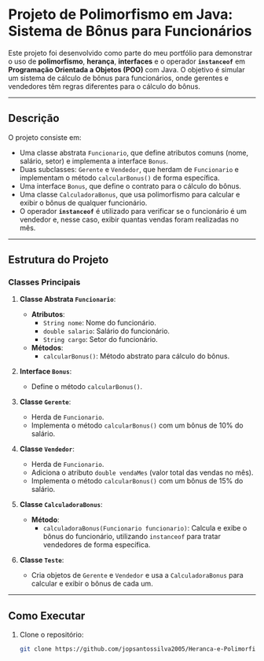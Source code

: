 # Projeto de Polimorfismo em Java: Sistema de Bônus para Funcionários

Este projeto foi desenvolvido como parte do meu portfólio para demonstrar o uso de **polimorfismo**, **herança**, **interfaces** e o operador **`instanceof`** em **Programação Orientada a Objetos (POO)** com Java. O objetivo é simular um sistema de cálculo de bônus para funcionários, onde gerentes e vendedores têm regras diferentes para o cálculo do bônus.

---

## Descrição

O projeto consiste em:
- Uma classe abstrata `Funcionario`, que define atributos comuns (nome, salário, setor) e implementa a interface `Bonus`.
- Duas subclasses: `Gerente` e `Vendedor`, que herdam de `Funcionario` e implementam o método `calcularBonus()` de forma específica.
- Uma interface `Bonus`, que define o contrato para o cálculo do bônus.
- Uma classe `CalculadoraBonus`, que usa polimorfismo para calcular e exibir o bônus de qualquer funcionário.
- O operador **`instanceof`** é utilizado para verificar se o funcionário é um vendedor e, nesse caso, exibir quantas vendas foram realizadas no mês.

---

## Estrutura do Projeto

### Classes Principais

1. **Classe Abstrata `Funcionario`**:
   - **Atributos**:
     - `String nome`: Nome do funcionário.
     - `double salario`: Salário do funcionário.
     - `String cargo`: Setor do funcionário.
   - **Métodos**:
     - `calcularBonus()`: Método abstrato para cálculo do bônus.

2. **Interface `Bonus`**:
   - Define o método `calcularBonus()`.

3. **Classe `Gerente`**:
   - Herda de `Funcionario`.
   - Implementa o método `calcularBonus()` com um bônus de 10% do salário.

4. **Classe `Vendedor`**:
   - Herda de `Funcionario`.
   - Adiciona o atributo `double vendaMes` (valor total das vendas no mês).
   - Implementa o método `calcularBonus()` com um bônus de 15% do salário.

5. **Classe `CalculadoraBonus`**:
   - **Método**:
     - `calculadoraBonus(Funcionario funcionario)`: Calcula e exibe o bônus do funcionário, utilizando `instanceof` para tratar vendedores de forma específica.

6. **Classe `Teste`**:
   - Cria objetos de `Gerente` e `Vendedor` e usa a `CalculadoraBonus` para calcular e exibir o bônus de cada um.

---

## Como Executar

1. Clone o repositório:
   ```bash
   git clone https://github.com/jopsantossilva2005/Heranca-e-Polimorfismo.git

